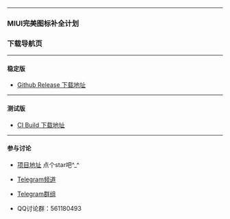 
---

### MIUI完美图标补全计划

### 下载导航页

---

#### 稳定版 

- [Github Release 下载地址](https://github.com/pzcn/MIUI-Adapted-Icons-Complement-Project/releases/latest)

---

#### 测试版

- [CI Build 下载地址](https://miui.netlify.app/ci.html)

---

#### 参与讨论

- [项目地址](https://github.com/pzcn/MIUI-Adapted-Icons-Complement-Project/)  点个star吧^_^

- [Telegram频道](https://t.me/miuiicons)

- [Telegram群组](https://t.me/miui_icons_dev)

- QQ讨论群：561180493